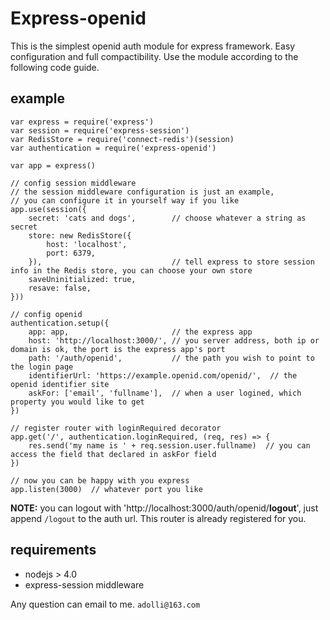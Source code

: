 
# Express-openid

This is the simplest openid auth module for express framework. Easy configuration and full compactibility.  Use the module according to the following code guide.

## example

```
var express = require('express')
var session = require('express-session')
var RedisStore = require('connect-redis')(session)
var authentication = require('express-openid')

var app = express()

// config session middleware
// the session middleware configuration is just an example, 
// you can configure it in yourself way if you like
app.use(session({
    secret: 'cats and dogs',        // choose whatever a string as secret
    store: new RedisStore({
        host: 'localhost',
        port: 6379,
    }),                             // tell express to store session info in the Redis store, you can choose your own store
    saveUninitialized: true, 
    resave: false,
}))

// config openid
authentication.setup({
    app: app,                       // the express app
    host: 'http://localhost:3000/', // you server address, both ip or domain is ok, the port is the express app's port
    path: '/auth/openid',           // the path you wish to point to the login page
    identifierUrl: 'https://example.openid.com/openid/',  // the openid identifier site
    askFor: ['email', 'fullname'],  // when a user logined, which property you would like to get
})

// register router with loginRequired decorator
app.get('/', authentication.loginRequired, (req, res) => {
    res.send('my name is ' + req.session.user.fullname)  // you can access the field that declared in askFor field
})

// now you can be happy with you express
app.listen(3000)  // whatever port you like

```

**NOTE:** you can logout with 'http://localhost:3000/auth/openid/**logout**', just append `/logout` to the auth url. This router is already registered for you. 

## requirements

* nodejs > 4.0
* express-session middleware

Any question can email to me. `adolli@163.com`



